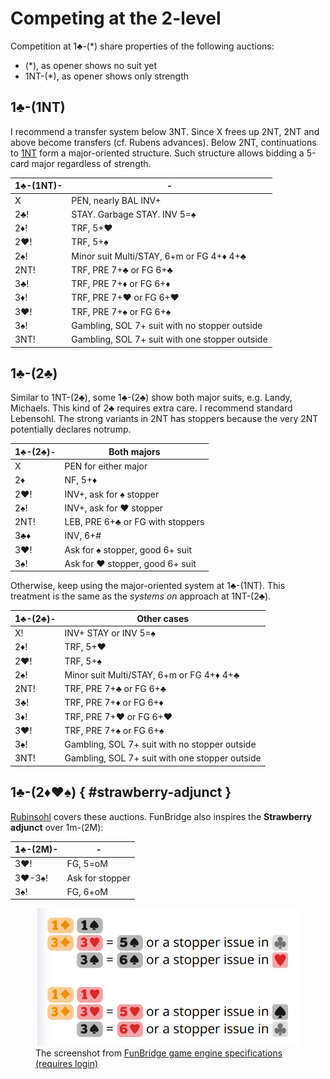 # Competing at the 2-level

Competition at 1♣-(*) share properties of the following auctions:

- (*), as opener shows no suit yet
- 1NT-(*), as opener shows only strength

## 1♣-(1NT)

I recommend a transfer system below 3NT.  Since X frees up 2NT, 2NT and above
become transfers (cf. Rubens advances).  Below 2NT, continuations to
[1NT](../../1NT_BTU.md) form a major-oriented structure.  Such structure
allows bidding a 5-card major regardless of strength.

| 1♣-(1NT)- | - |
|-----------|---|
| X         | PEN, nearly BAL INV+
| 2♣!       | STAY. Garbage STAY. INV 5=♠
| 2♦!       | TRF, 5+♥
| 2♥!       | TRF, 5+♠
| 2♠!       | Minor suit Multi/STAY, 6+m or FG 4+♦ 4+♣
| 2NT!      | TRF, PRE 7+♣ or FG 6+♣
| 3♣!       | TRF, PRE 7+♦ or FG 6+♦
| 3♦!       | TRF, PRE 7+♥ or FG 6+♥
| 3♥!       | TRF, PRE 7+♠ or FG 6+♠
| 3♠!       | Gambling, SOL 7+ suit with no stopper outside
| 3NT!      | Gambling, SOL 7+ suit with one stopper outside

## 1♣-(2♣)

Similar to 1NT-(2♣︎), some 1♣︎-(2♣︎) show both major suits, e.g. Landy,
Michaels.  This kind of 2♣︎ requires extra care.  I recommend standard
Lebensohl.  The strong variants in 2NT has stoppers because the very 2NT
potentially declares notrump.

| 1♣-(2♣)- | Both majors |
|----------|-------------|
| X        | PEN for either major
| 2♦       | NF, 5+♦
| 2♥!      | INV+, ask for ♠ stopper
| 2♠!      | INV+, ask for ♥ stopper
| 2NT!     | LEB, PRE 6+♣ or FG with stoppers
| 3♣♦      | INV, 6+#
| 3♥!      | Ask for ♠ stopper, good 6+ suit
| 3♠!      | Ask for ♥ stopper, good 6+ suit

Otherwise, keep using the major-oriented system at 1♣︎-(1NT).  This treatment
is the same as the *systems on* approach at 1NT-(2♣︎).

| 1♣-(2♣)- | Other cases |
|----------|-------------|
| X!       | INV+ STAY or INV 5=♠
| 2♦!      | TRF, 5+♥
| 2♥!      | TRF, 5+♠
| 2♠!      | Minor suit Multi/STAY, 6+m or FG 4+♦ 4+♣
| 2NT!     | TRF, PRE 7+♣ or FG 6+♣
| 3♣!      | TRF, PRE 7+♦ or FG 6+♦
| 3♦!      | TRF, PRE 7+♥ or FG 6+♥
| 3♥!      | TRF, PRE 7+♠ or FG 6+♠
| 3♠!      | Gambling, SOL 7+ suit with no stopper outside
| 3NT!     | Gambling, SOL 7+ suit with one stopper outside

## 1♣-(2♦♥♠) { #strawberry-adjunct }

[Rubinsohl](../../Rubinsohl.md) covers these auctions.  FunBridge also inspires
the **Strawberry adjunct** over 1m-(2M):

| 1♣-(2M)- | - |
|----------|---|
| 3♥!      | FG, 5=oM
| 3♥-3♠!   | Ask for stopper
| 3♠!      | FG, 6+oM

<figure>
    <img src="funbridge-spec.png" alt="">
    <figcaption>
        The screenshot from
        <a href="https://play.funbridge.com/settings/engine">
            FunBridge game engine specifications (requires login)
        </a>
    </figcaption>
</figure>
